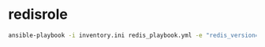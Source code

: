 # redisrole

```bash
ansible-playbook -i inventory.ini redis_playbook.yml -e "redis_version=6.2.6"
```
